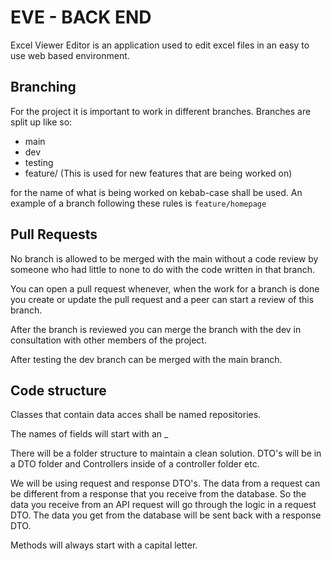 # EVE - BACK END
Excel Viewer Editor is an application used to edit excel files in an easy to use web based environment.

## Branching
For the project it is important to work in different branches. Branches are split up like so:

- main
- dev
- testing
- feature/ (This is used for new features that are being worked on)

for the name of what is being worked on kebab-case shall be used.
An example of a branch following these rules is `feature/homepage`

## Pull Requests
No branch is allowed to be merged with the main without a code review by someone who had little to none to do with the code written in that branch.

You can open a pull request whenever, when the work for a branch is done you create or update the pull request and a peer can start a review of this branch. 

After the branch is reviewed you can merge the branch with the dev in consultation with other members of the project.

After testing the dev branch can be merged with the main branch.

## Code structure
Classes that contain data acces shall be named repositories.

The names of fields will start with an _

There will be a folder structure to maintain a clean solution.
DTO's will be in a DTO folder and Controllers inside of a controller folder etc.

We will be using request and response DTO's. The data from a request can be different from a response that you receive from the database.
So the data you receive from an API request will go through the logic in a request DTO.
The data you get from the database will be sent back with a response DTO.

Methods will always start with a capital letter.
